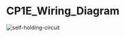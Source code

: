 # CP1E_Wiring_Diagram


![self-holding-circuit](https://github.com/junxian428/CP1E_Wiring_Diagram/assets/58724748/05e8169c-df33-457b-9ca2-f0b6d1452898)

